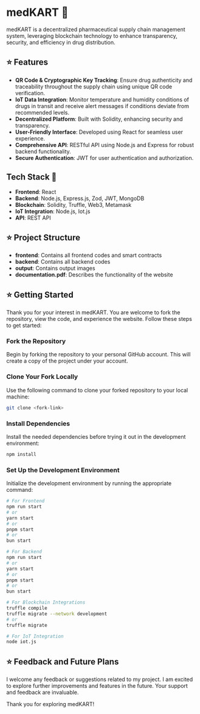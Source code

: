 # medKART 🚀
medKART is a decentralized pharmaceutical supply chain management system, leveraging blockchain technology to enhance transparency, security, and efficiency in drug distribution.

## ⭐ Features
- **QR Code & Cryptographic Key Tracking**: Ensure drug authenticity and traceability throughout the supply chain using unique QR code verification.
- **IoT Data Integration**: Monitor temperature and humidity conditions of drugs in transit and receive alert messages if conditions deviate from recommended levels.
- **Decentralized Platform**: Built with Solidity, enhancing security and transparency.
- **User-Friendly Interface**: Developed using React for seamless user experience.
- **Comprehensive API**: RESTful API using Node.js and Express for robust backend functionality.
- **Secure Authentication**: JWT for user authentication and authorization.

## Tech Stack 🚀
- **Frontend**: React
- **Backend**: Node.js, Express.js, Zod, JWT, MongoDB
- **Blockchain**: Solidity, Truffle, Web3, Metamask
- **IoT Integration**: Node.js, Iot.js
- **API**: REST API

## ⭐ Project Structure
- **frontend**: Contains all frontend codes and smart contracts
- **backend**: Contains all backend codes
- **output**: Contains output images
- **documentation.pdf**: Describes the functionality of the website

## ⭐ Getting Started
Thank you for your interest in medKART. You are welcome to fork the repository, view the code, and experience the website. Follow these steps to get started:

### Fork the Repository
Begin by forking the repository to your personal GitHub account. This will create a copy of the project under your account.

### Clone Your Fork Locally
Use the following command to clone your forked repository to your local machine:
```bash
git clone <fork-link>
```
### Install Dependencies
Install the needed dependencies before trying it out in the development environment:
```bash
npm install
```
### Set Up the Development Environment
Initialize the development environment by running the appropriate command:
```bash
# For Frontend
npm run start
# or
yarn start
# or
pnpm start
# or
bun start

# For Backend
npm run start
# or
yarn start
# or
pnpm start
# or
bun start

# For Blockchain Integrations
truffle compile
truffle migrate --network development
# or
truffle migrate

# For IoT Integration
node iot.js
```

## ⭐ Feedback and Future Plans
I welcome any feedback or suggestions related to my project. I am excited to explore further improvements and features in the future. Your support and feedback are invaluable.

Thank you for exploring medKART!



